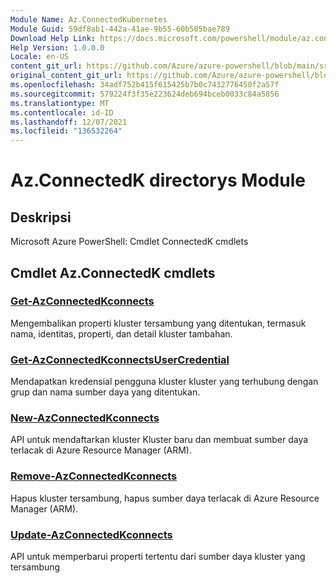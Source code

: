 ```yaml
---
Module Name: Az.ConnectedKubernetes
Module Guid: 59df8ab1-442a-41ae-9b55-60b505bae789
Download Help Link: https://docs.microsoft.com/powershell/module/az.connectedkubernetes
Help Version: 1.0.0.0
Locale: en-US
content_git_url: https://github.com/Azure/azure-powershell/blob/main/src/ConnectedKubernetes/help/Az.ConnectedKubernetes.md
original_content_git_url: https://github.com/Azure/azure-powershell/blob/main/src/ConnectedKubernetes/help/Az.ConnectedKubernetes.md
ms.openlocfilehash: 34adf752b415f615425b7b0c7432776450f2a57f
ms.sourcegitcommit: 579224f3f35e223624deb694bceb0033c84a5856
ms.translationtype: MT
ms.contentlocale: id-ID
ms.lasthandoff: 12/07/2021
ms.locfileid: "136532264"
---
```

# Az.ConnectedK directorys Module
## Deskripsi
Microsoft Azure PowerShell: Cmdlet ConnectedK cmdlets

## Cmdlet Az.ConnectedK cmdlets
### [Get-AzConnectedKconnects](Get-AzConnectedKubernetes.md)
Mengembalikan properti kluster tersambung yang ditentukan, termasuk nama, identitas, properti, dan detail kluster tambahan.

### [Get-AzConnectedKconnectsUserCredential](Get-AzConnectedKubernetesUserCredential.md)
Mendapatkan kredensial pengguna kluster kluster yang terhubung dengan grup dan nama sumber daya yang ditentukan.

### [New-AzConnectedKconnects](New-AzConnectedKubernetes.md)
API untuk mendaftarkan kluster Kluster baru dan membuat sumber daya terlacak di Azure Resource Manager (ARM).

### [Remove-AzConnectedKconnects](Remove-AzConnectedKubernetes.md)
Hapus kluster tersambung, hapus sumber daya terlacak di Azure Resource Manager (ARM).

### [Update-AzConnectedKconnects](Update-AzConnectedKubernetes.md)
API untuk memperbarui properti tertentu dari sumber daya kluster yang tersambung

